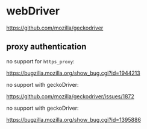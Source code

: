 # webDriver

https://github.com/mozilla/geckodriver

## proxy authentication

no support for `https_proxy`:

<https://bugzilla.mozilla.org/show_bug.cgi?id=1944213>

no support with geckoDriver:

https://github.com/mozilla/geckodriver/issues/1872

no support with geckoDriver:

<https://bugzilla.mozilla.org/show_bug.cgi?id=1395886>
